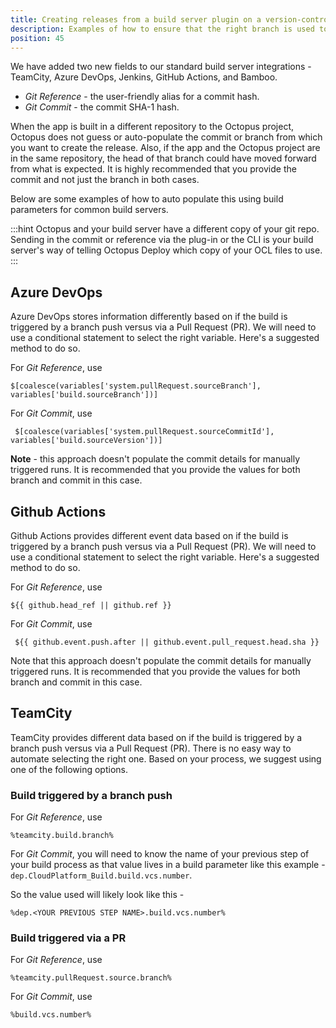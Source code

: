 ```yaml
---
title: Creating releases from a build server plugin on a version-controlled project
description: Examples of how to ensure that the right branch is used to create the release when using a build server plugin.
position: 45 
---
```


We have added two new fields to our standard build server integrations - TeamCity, Azure DevOps, Jenkins, GitHub Actions, and Bamboo.

* *Git Reference* - the user-friendly alias for a commit hash.
* *Git Commit* - the commit SHA-1 hash.

When the app is built in a different repository to the Octopus project, Octopus does not guess or auto-populate the commit or branch from which you want to create the release. Also, if the app and the Octopus project are in the same repository, the head of that branch could have moved forward from what is expected. It is highly recommended that you provide the commit and not just the branch in both cases.

Below are some examples of how to auto populate this using build parameters for common build servers.

:::hint Octopus and your build server have a different copy of your git repo. Sending in the commit or reference via the plug-in or the CLI is your build server's way of telling Octopus Deploy which copy of your OCL files to use. :::


## Azure DevOps
 
 Azure DevOps stores information differently based on if the build is triggered by a branch push versus via a Pull Request (PR). We will need to use a conditional statement to select the right variable. Here's a suggested method to do so.

 For *Git Reference*, use
 ```
 $[coalesce(variables['system.pullRequest.sourceBranch'], variables['build.sourceBranch'])]
 ```

 For *Git Commit*, use
```
 $[coalesce(variables['system.pullRequest.sourceCommitId'], variables['build.sourceVersion'])]
 ```

**Note** - this approach doesn't populate the commit details for manually triggered runs. It is recommended that you provide the values for both branch and commit in this case.



## Github Actions

Github Actions provides different event data based on if the build is triggered by a branch push versus via a Pull Request (PR). We will need to use a conditional statement to select the right variable. Here's a suggested method to do so.

 For *Git Reference*, use
 ```
 ${{ github.head_ref || github.ref }}
 ```

 For *Git Commit*, use
```
 ${{ github.event.push.after || github.event.pull_request.head.sha }}
 ```

Note that this approach doesn't populate the commit details for manually triggered runs. It is recommended that you provide the values for both branch and commit in this case.



## TeamCity

TeamCity provides different data based on if the build is triggered by a branch push versus via a Pull Request (PR). There is no easy way to automate selecting the right one. Based on your process, we suggest using one of the following options.

### Build triggered by a branch push
 For *Git Reference*, use 
 ```
 %teamcity.build.branch%
 ```
 
 For *Git Commit*, you will need to know the name of your previous step of your build process as that value lives in a build parameter like this example -  `dep.CloudPlatform_Build.build.vcs.number`. 
 
 So the value used will likely look like this -
 ```
 %dep.<YOUR PREVIOUS STEP NAME>.build.vcs.number%
 ```

### Build triggered via a PR
For *Git Reference*, use 
```
%teamcity.pullRequest.source.branch%
```

For *Git Commit*, use 
```
%build.vcs.number%
```
